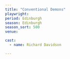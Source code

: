 ```yaml
---
title: "Conventional Demons"
playwright: 
period: Edinburgh
season: Edinburgh
season_sort: 500
venue: 

cast:
  - name: Richard Davidson

---
```

